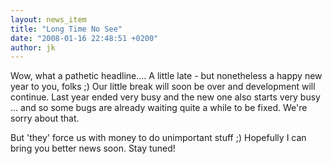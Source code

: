 ```yaml
---
layout: news_item
title: "Long Time No See"
date: "2008-01-16 22:48:51 +0200"
author: jk
---
```


Wow, what a pathetic headline.... A little late - but nonetheless a happy new year to you, folks ;)
Our little break will soon be over and development will continue.
Last year ended very busy and the new one also starts very busy ... and so some bugs are already waiting quite a while to be fixed.
We're sorry about that.

But 'they' force us with money to do unimportant stuff ;)
Hopefully I can bring you better news soon.
Stay tuned!
